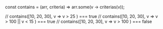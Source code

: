 
const contains = (arr, criteria) => arr.some(v -> criterias(v));

// contains([10, 20, 30], v => v > 25 )  === true
// contains([10, 20, 30], v => v > 100 || v < 15 )  === true
// contains([10, 20, 30], v => v > 100 )  === false

